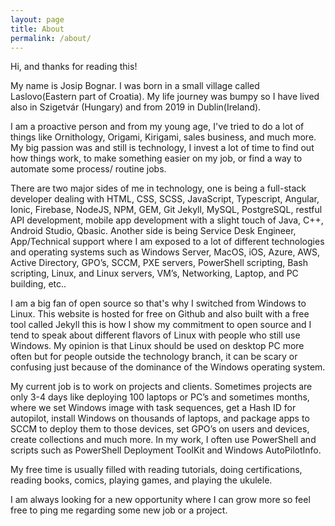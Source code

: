 ```yaml
---
layout: page
title: About
permalink: /about/
---
```


Hi, and thanks for reading this!

My name is Josip Bognar. I was born in a small village called Laslovo(Eastern part of Croatia). My life journey was bumpy so I have lived also in Szigetvár (Hungary) and from 2019 in Dublin(Ireland).

I am a proactive person and from my young age, I've tried to do a lot of things like Ornithology, Origami, Kirigami, sales business, and much more. My big passion was and still is technology, I invest a lot of time to find out how things work, to make something easier on my job, or find a way to automate some process/ routine jobs.

There are two major sides of me in technology, one is being a full-stack developer dealing with HTML, CSS, SCSS, JavaScript, Typescript, Angular, Ionic, Firebase, NodeJS, NPM, GEM, Git Jekyll, MySQL, PostgreSQL, restful API development, mobile app development with a slight touch of Java, C++, Android Studio, Qbasic. Another side is being Service Desk Engineer, App/Technical support where I am exposed to a lot of different technologies and operating systems such as Windows Server, MacOS, iOS, Azure, AWS, Active Directory, GPO’s, SCCM, PXE servers, PowerShell scripting, Bash scripting, Linux, and Linux servers, VM’s, Networking, Laptop, and PC building, etc..

I am a big fan of open source so that's why I switched from Windows to Linux. This website is hosted for free on Github and also built with a free tool called Jekyll this is how I show my commitment to open source and I tend to speak about different flavors of Linux with people who still use Windows. My opinion is that Linux should be used on desktop PC more often but for people outside the technology branch, it can be scary or confusing just because of the dominance of the Windows operating system.

My current job is to work on projects and clients. Sometimes projects are only 3-4 days like deploying 100 laptops or PC’s and sometimes months, where we set Windows image with task sequences, get a Hash ID for autopilot, install Windows on thousands of laptops, and package apps to SCCM to deploy them to those devices, set GPO’s on users and devices, create collections and much more. In my work, I often use PowerShell and scripts such as PowerShell Deployment ToolKit and Windows AutoPilotInfo.

My free time is usually filled with reading tutorials, doing certifications, reading books, comics, playing games, and playing the ukulele.

I am always looking for a new opportunity where I can grow more so feel free to ping me regarding some new job or a project.